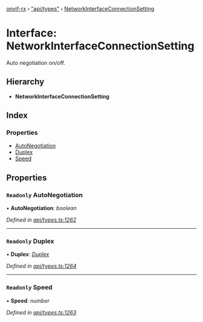 [onvif-rx](../README.md) › ["api/types"](../modules/_api_types_.md) › [NetworkInterfaceConnectionSetting](_api_types_.networkinterfaceconnectionsetting.md)

# Interface: NetworkInterfaceConnectionSetting

Auto negotiation on/off.

## Hierarchy

* **NetworkInterfaceConnectionSetting**

## Index

### Properties

* [AutoNegotiation](_api_types_.networkinterfaceconnectionsetting.md#readonly-autonegotiation)
* [Duplex](_api_types_.networkinterfaceconnectionsetting.md#readonly-duplex)
* [Speed](_api_types_.networkinterfaceconnectionsetting.md#readonly-speed)

## Properties

### `Readonly` AutoNegotiation

• **AutoNegotiation**: *boolean*

*Defined in [api/types.ts:1262](https://github.com/patrickmichalina/onvif-rx/blob/3e9b152/src/api/types.ts#L1262)*

___

### `Readonly` Duplex

• **Duplex**: *[Duplex](../enums/_api_types_.duplex.md)*

*Defined in [api/types.ts:1264](https://github.com/patrickmichalina/onvif-rx/blob/3e9b152/src/api/types.ts#L1264)*

___

### `Readonly` Speed

• **Speed**: *number*

*Defined in [api/types.ts:1263](https://github.com/patrickmichalina/onvif-rx/blob/3e9b152/src/api/types.ts#L1263)*
